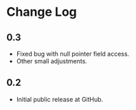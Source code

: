 
# Change Log

## 0.3

- Fixed bug with null pointer field access.
- Other small adjustments.

## 0.2

- Initial public release at GitHub.

